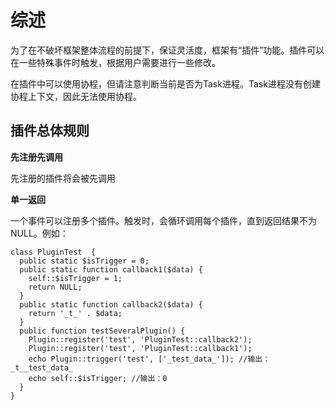 综述
===

为了在不破坏框架整体流程的前提下，保证灵活度，框架有“插件”功能。插件可以在一些特殊事件时触发，根据用户需要进行一些修改。

在插件中可以使用协程，但请注意判断当前是否为Task进程。Task进程没有创建协程上下文，因此无法使用协程。

插件总体规则
---

**先注册先调用**

先注册的插件将会被先调用

**单一返回**

一个事件可以注册多个插件。触发时，会循环调用每个插件，直到返回结果不为NULL。例如：
```
class PluginTest  {
  public static $isTrigger = 0;
  public static function callback1($data) {
    self::$isTrigger = 1;
    return NULL;
  }
  public static function callback2($data) {
    return '_t_' . $data;
  }
  public function testSeveralPlugin() {
    Plugin::register('test', 'PluginTest::callback2');
    Plugin::register('test', 'PluginTest::callback1');
    echo Plugin::trigger('test', ['_test_data_']); //输出：_t__test_data_
    echo self::$isTrigger; //输出：0
  }
}
```

